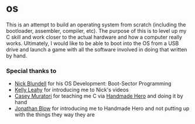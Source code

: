 # os

This is an attempt to build an operating system from scratch (including the bootloader, assembler, compiler, etc). The purpose of this is to level up my C skill and work closer to the actual hardware and how a computer really works. Ultimately, I would like to be able to boot into the OS from a USB drive and launch a game with all the software involved in doing that written by hand.

### Special thanks to
* [Nick Blundell](https://www.youtube.com/user/blundelnyt/feed) for his OS Development: Boot-Sector Programming
* [Kelly Leahy](https://twitter.com/KellyLeahy) for introducing me to Nick's videos
* [Casey Muratori](https://twitter.com/cmuratori) for teaching me C via [Handmade Hero](https://handmadehero.org/) and doing it by hand
* [Jonathan Blow](https://twitter.com/Jonathan_Blow) for introducing me to Handmade Hero and not putting up with the things they way they are
